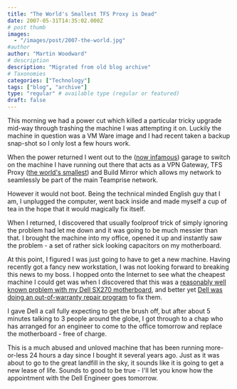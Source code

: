 ```yaml
---
title: "The World's Smallest TFS Proxy is Dead"
date: 2007-05-31T14:35:02.000Z
# post thumb
images:
  - "/images/post/2007-the-world.jpg"
#author
author: "Martin Woodward"
# description
description: "Migrated from old blog archive"
# Taxonomies
categories: ["Technology"]
tags: ["blog", "archive"]
type: "regular" # available type (regular or featured)
draft: false
---
```


This morning we had a power cut which killed a particular tricky upgrade mid-way through trashing the machine I was attempting it on.  Luckily the machine in question was a VM Ware image and I had recent taken a backup snap-shot so I only lost a few hours work. 

When the power returned I went out to the ([now infamous](http://www.woodwardweb.com/personal/000347.html)) garage to switch on the machine I have running out there that acts as a VPN Gateway, TFS Proxy ([the world's smallest](http://www.woodwardweb.com/vsts/000273.html)) and Build Mirror which allows my network to seamlessly be part of the main Teamprise network.   

However it would not boot.  Being the technical minded English guy that I am, I unplugged the computer, went back inside and made myself a cup of tea in the hope that it would magically fix itself. 

When I returned, I discovered that usually foolproof trick of simply ignoring the problem had let me down and it was going to be much messier than that.  I brought the machine into my office, opened it up and instantly saw the problem - a set of rather sick looking capacitors on my motherboard. 

At this point, I figured I was just going to have to get a new machine.  Having recently got a fancy new workstation, I was not looking forward to breaking this news to my boss.  I hopped onto the Internet to see what the cheapest machine I could get was when I discovered that this was a [reasonably well known problem with my Dell SX270 motherboard](http://news.com.com/PCs+plagued+by+bad+capacitors/2100-1041_3-5942647.html?tag=item), and better yet [Dell was doing an out-of-warranty repair program](http://warrantypartsdirect.dell.com/us/program/T1910000.ASP) to fix them. 

I gave Dell a call fully expecting to get the brush off, but after about 5 minutes talking to 3 people around the globe, I got through to a chap who has arranged for an engineer to come to the office tomorrow and replace the motherboard - free of charge. 

This is a much abused and unloved machine that has been running more-or-less 24 hours a day since I bought it several years ago. Just as it was about to go to the great landfill in the sky, it sounds like it is going to get a new lease of life.  Sounds to good to be true - I'll let you know how the appointment with the Dell Engineer goes tomorrow.